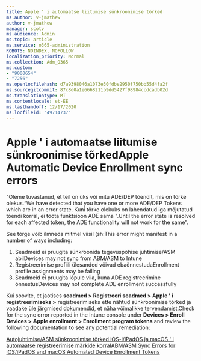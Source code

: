 ```yaml
---
title: Apple ' i automaatse liitumise sünkroonimise tõrked
ms.author: v-jmathew
author: v-jmathew
manager: scotv
ms.audience: Admin
ms.topic: article
ms.service: o365-administration
ROBOTS: NOINDEX, NOFOLLOW
localization_priority: Normal
ms.collection: Adm_O365
ms.custom:
- "9000654"
- "7256"
ms.openlocfilehash: d7a9398046a1073e30fdbe2950f750bb55d4fa2f
ms.sourcegitcommit: 87c8d0a1e6668211b9dd5427f98984ccdcadb02d
ms.translationtype: MT
ms.contentlocale: et-EE
ms.lasthandoff: 12/17/2020
ms.locfileid: "49714737"
---
```

# <a name="apple-automatic-device-enrollment-sync-errors"></a><span data-ttu-id="2a9fc-102">Apple ' i automaatse liitumise sünkroonimise tõrked</span><span class="sxs-lookup"><span data-stu-id="2a9fc-102">Apple Automatic Device Enrollment sync errors</span></span>

<span data-ttu-id="2a9fc-103">"Oleme tuvastanud, et teil on üks või mitu ADE/DEP tõendit, mis on tõrke olekus.</span><span class="sxs-lookup"><span data-stu-id="2a9fc-103">“We have detected that you have one or more ADE/DEP Tokens which are in an error state.</span></span> <span data-ttu-id="2a9fc-104">Kuni tõrke olekuks on lahendatud iga mõjutatud tõendi korral, ei tööta funktsioon ADE sama ".</span><span class="sxs-lookup"><span data-stu-id="2a9fc-104">Until the error state is resolved for each affected token, the ADE functionality will not work for the same”.</span></span>

<span data-ttu-id="2a9fc-105">See tõrge võib ilmneda mitmel viisil (sh:</span><span class="sxs-lookup"><span data-stu-id="2a9fc-105">This error might manifest in a number of ways including:</span></span>

1. <span data-ttu-id="2a9fc-106">Seadmeid ei pruugita sünkroonida tegevuspõhise juhtimise/ASM abil</span><span class="sxs-lookup"><span data-stu-id="2a9fc-106">Devices may not sync from ABM/ASM to Intune</span></span>
2. <span data-ttu-id="2a9fc-107">Registreerimise profiili ülesanded võivad ebaõnnestuda</span><span class="sxs-lookup"><span data-stu-id="2a9fc-107">Enrollment profile assignments may be failing</span></span>
3. <span data-ttu-id="2a9fc-108">Seadmeid ei pruugita lõpule viia, kuna ADE registreerimine õnnestus</span><span class="sxs-lookup"><span data-stu-id="2a9fc-108">Devices may not complete ADE enrollment successfully</span></span>

<span data-ttu-id="2a9fc-109">Kui soovite, et jaotises **seadmed > Registreeri seadmed > Apple ' i registreerimiseks >** registreerimiseks ette nähtud sünkroonimise tõrked ja vaadake üle järgmised dokumendid, et näha võimalikke tervendamist.</span><span class="sxs-lookup"><span data-stu-id="2a9fc-109">Check for the sync error reported in the Intune console under **Devices > Enroll Devices > Apple enrollment > Enrollment program tokens** and review the following documentation to see any potential remediation:</span></span>

[<span data-ttu-id="2a9fc-110">Autojuhtimise/ASM sünkroonimise tõrked iOS-i/iPadOS ja macOS ' i automaatse registreerimise märkide korral</span><span class="sxs-lookup"><span data-stu-id="2a9fc-110">ABM/ASM Sync Errors for iOS/iPadOS and macOS Automated Device Enrollment Tokens</span></span>](https://docs.microsoft.com/mem/intune/enrollment/troubleshoot-ios-enrollment-errors#resolutions-when-syncing-tokens-between-intune-and-abmasm-for-automated-device-enrollment)

